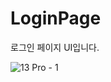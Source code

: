 # LoginPage
로그인 페이지 UI입니다.

![13 Pro - 1](https://github.com/JunWooHeo00/LoginPage/assets/129636767/acac7c38-1823-4034-920b-89503b61740b)
